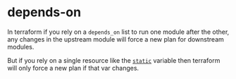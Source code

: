 # depends-on

In terraform if you rely on a `depends_on` list to run one module after the other, any changes
in the upstream module will force a new plan for downstream modules.

But if you rely on a single resource like the [`static`](main.tf#L21) variable then
terraform will only force a new plan if that var changes.
